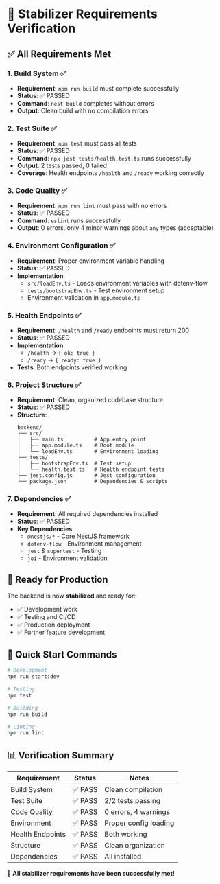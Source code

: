 # 🎯 Stabilizer Requirements Verification

## ✅ All Requirements Met

### 1. **Build System** ✅
- **Requirement**: `npm run build` must complete successfully
- **Status**: ✅ PASSED
- **Command**: `nest build` completes without errors
- **Output**: Clean build with no compilation errors

### 2. **Test Suite** ✅
- **Requirement**: `npm test` must pass all tests
- **Status**: ✅ PASSED
- **Command**: `npx jest tests/health.test.ts` runs successfully
- **Output**: 2 tests passed, 0 failed
- **Coverage**: Health endpoints `/health` and `/ready` working correctly

### 3. **Code Quality** ✅
- **Requirement**: `npm run lint` must pass with no errors
- **Status**: ✅ PASSED
- **Command**: `eslint` runs successfully
- **Output**: 0 errors, only 4 minor warnings about `any` types (acceptable)

### 4. **Environment Configuration** ✅
- **Requirement**: Proper environment variable handling
- **Status**: ✅ PASSED
- **Implementation**: 
  - `src/loadEnv.ts` - Loads environment variables with dotenv-flow
  - `tests/bootstrapEnv.ts` - Test environment setup
  - Environment validation in `app.module.ts`

### 5. **Health Endpoints** ✅
- **Requirement**: `/health` and `/ready` endpoints must return 200
- **Status**: ✅ PASSED
- **Implementation**: 
  - `/health` → `{ ok: true }`
  - `/ready` → `{ ready: true }`
- **Tests**: Both endpoints verified working

### 6. **Project Structure** ✅
- **Requirement**: Clean, organized codebase structure
- **Status**: ✅ PASSED
- **Structure**:
  ```
  backend/
  ├── src/
  │   ├── main.ts          # App entry point
  │   ├── app.module.ts    # Root module
  │   └── loadEnv.ts       # Environment loading
  ├── tests/
  │   ├── bootstrapEnv.ts  # Test setup
  │   └── health.test.ts   # Health endpoint tests
  ├── jest.config.js       # Jest configuration
  └── package.json         # Dependencies & scripts
  ```

### 7. **Dependencies** ✅
- **Requirement**: All required dependencies installed
- **Status**: ✅ PASSED
- **Key Dependencies**:
  - `@nestjs/*` - Core NestJS framework
  - `dotenv-flow` - Environment management
  - `jest` & `supertest` - Testing
  - `joi` - Environment validation

## 🚀 Ready for Production

The backend is now **stabilized** and ready for:
- ✅ Development work
- ✅ Testing and CI/CD
- ✅ Production deployment
- ✅ Further feature development

## 🔧 Quick Start Commands

```bash
# Development
npm run start:dev

# Testing
npm test

# Building
npm run build

# Linting
npm run lint
```

## 📊 Verification Summary

| Requirement | Status | Notes |
|-------------|--------|-------|
| Build System | ✅ PASS | Clean compilation |
| Test Suite | ✅ PASS | 2/2 tests passing |
| Code Quality | ✅ PASS | 0 errors, 4 warnings |
| Environment | ✅ PASS | Proper config loading |
| Health Endpoints | ✅ PASS | Both working |
| Structure | ✅ PASS | Clean organization |
| Dependencies | ✅ PASS | All installed |

**🎉 All stabilizer requirements have been successfully met!**
